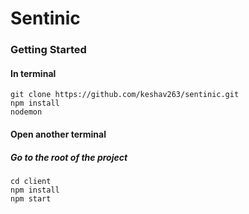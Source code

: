 # Sentinic

### Getting Started <br/>
#### In terminal <br/>
`git clone https://github.com/keshav263/sentinic.git`<br/>
`npm install`<br/>
`nodemon`<br/>

#### Open another terminal
##### Go to the root of the project
`cd client`<br/>
`npm install`<br/>
`npm start`<br/>
